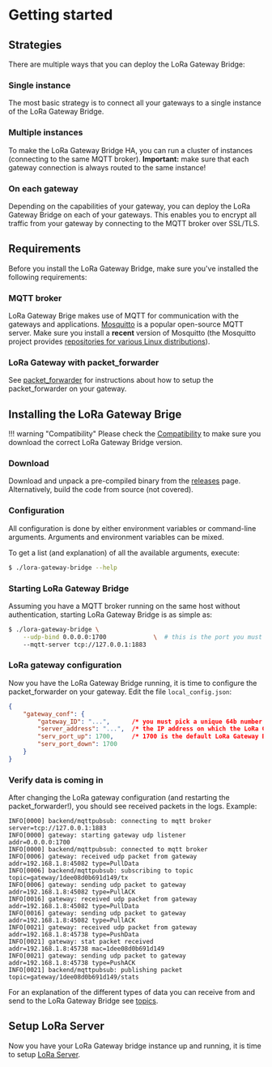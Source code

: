 # Getting started

## Strategies

There are multiple ways that you can deploy the LoRa Gateway Bridge:

### Single instance

The most basic strategy is to connect all your gateways to a single instance
of the LoRa Gateway Bridge.

### Multiple instances

To make the LoRa Gateway Bridge HA, you can run a cluster of instances
(connecting to the same MQTT broker).
**Important:** make sure that each gateway connection is always routed to the
same instance!

### On each gateway

Depending on the capabilities of your gateway, you can deploy the LoRa Gateway
Bridge on each of your gateways. This enables you to encrypt all traffic from
your gateway by connecting to the MQTT broker over SSL/TLS.


## Requirements

Before you install the LoRa Gateway Bridge, make sure you've installed the
following requirements:

### MQTT broker

LoRa Gateway Brige makes use of MQTT for communication with the gateways and
applications. [Mosquitto](http://mosquitto.org/) is a popular open-source MQTT
server. Make sure you install a **recent** version of Mosquitto (the Mosquitto
project provides [repositories for various Linux distributions](http://mosquitto.org/download/)).

### LoRa Gateway with packet_forwarder

See [packet_forwarder](packet-forwarder.md) for instructions about how to
setup the packet_forwarder on your gateway.

## Installing the LoRa Gateway Brige

!!! warning "Compatibility"
    Please check the [Compatibility](index.md#compatibility) to make sure you
    download the correct LoRa Gateway Bridge version.

### Download

Download and unpack a pre-compiled binary from the
[releases](https://github.com/brocaar/lora-gateway-bridge/releases) page.
Alternatively, build the code from source (not covered).

### Configuration

All configuration is done by either environment variables or command-line
arguments. Arguments and environment variables can be mixed. 

To get a list (and explanation) of all the available arguments, execute:

``` bash
$ ./lora-gateway-bridge --help
```

### Starting LoRa Gateway Bridge

Assuming you have a MQTT broker running on the same host without authentication,
starting LoRa Gateway Bridge is as simple as:

``` bash
$ ./lora-gateway-bridge \
    --udp-bind 0.0.0.0:1700             \  # this is the port you must use in the packet_forwarder
    --mqtt-server tcp://127.0.0.1:1883
```

### LoRa gateway configuration

Now you have the LoRa Gateway Bridge running, it is time to configure the
packet_forwarder on your gateway. Edit the file ``local_config.json``:

``` json
{
    "gateway_conf": {
        "gateway_ID": "...",      /* you must pick a unique 64b number for each gateway (represented by an hex string) */
        "server_address": "...",  /* the IP address on which the LoRa Gateway Bridge is running */
        "serv_port_up": 1700,     /* 1700 is the default LoRa Gateway Bridge port for up and down */
        "serv_port_down": 1700
    }
}
```

### Verify data is coming in

After changing the LoRa gateway configuration (and restarting the
packet_forwarder!), you should see received packets in the logs. Example:

```
INFO[0000] backend/mqttpubsub: connecting to mqtt broker  server=tcp://127.0.0.1:1883
INFO[0000] gateway: starting gateway udp listener        addr=0.0.0.0:1700
INFO[0000] backend/mqttpubsub: connected to mqtt broker
INFO[0006] gateway: received udp packet from gateway     addr=192.168.1.8:45082 type=PullData
INFO[0006] backend/mqttpubsub: subscribing to topic      topic=gateway/1dee08d0b691d149/tx
INFO[0006] gateway: sending udp packet to gateway        addr=192.168.1.8:45082 type=PullACK
INFO[0016] gateway: received udp packet from gateway     addr=192.168.1.8:45082 type=PullData
INFO[0016] gateway: sending udp packet to gateway        addr=192.168.1.8:45082 type=PullACK
INFO[0021] gateway: received udp packet from gateway     addr=192.168.1.8:45738 type=PushData
INFO[0021] gateway: stat packet received                 addr=192.168.1.8:45738 mac=1dee08d0b691d149
INFO[0021] gateway: sending udp packet to gateway        addr=192.168.1.8:45738 type=PushACK
INFO[0021] backend/mqttpubsub: publishing packet         topic=gateway/1dee08d0b691d149/stats
```

For an explanation of the different types of data you can receive from and
send to the LoRa Gateway Bridge see [topics](topics.md).

## Setup LoRa Server

Now you have your LoRa Gateway bridge instance up and running, it is time to
setup [LoRa Server](https://github.com/brocaar/loraserver).
